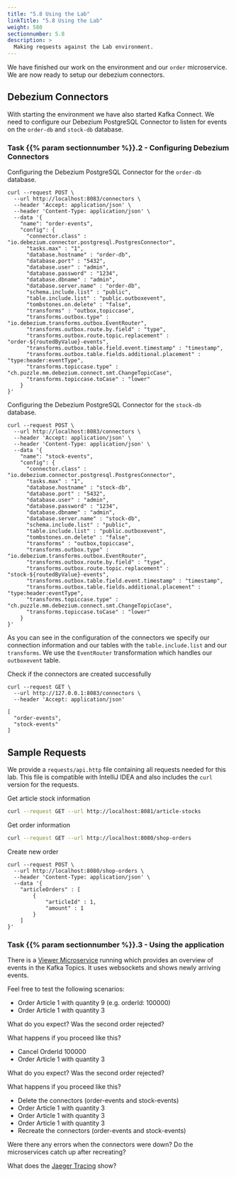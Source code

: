```yaml
---
title: "5.8 Using the Lab"
linkTitle: "5.8 Using the Lab"
weight: 580
sectionnumber: 5.8
description: >
  Making requests against the Lab environment.
---
```


We have finished our work on the environment and our `order` microservice. We are now ready to setup our debezium connectors.


## Debezium Connectors

With starting the environment we have also started Kafka Connect. We need to configure our Debezium PostgreSQL Connector to listen for events on the `order-db` and `stock-db` database.


### Task {{% param sectionnumber %}}.2 - Configuring Debezium Connectors

Configuring the Debezium PostgreSQL Connector for the `order-db` database.
```
curl --request POST \
  --url http://localhost:8083/connectors \
  --header 'Accept: application/json' \
  --header 'Content-Type: application/json' \
  --data '{
    "name": "order-events",
    "config": {
      "connector.class" : "io.debezium.connector.postgresql.PostgresConnector",
      "tasks.max" : "1",
      "database.hostname" : "order-db",
      "database.port" : "5432",
      "database.user" : "admin",
      "database.password" : "1234",
      "database.dbname" : "admin",
      "database.server.name" : "order-db",
      "schema.include.list" : "public",
      "table.include.list" : "public.outboxevent",
      "tombstones.on.delete" : "false",
      "transforms" : "outbox,topiccase",
      "transforms.outbox.type" : "io.debezium.transforms.outbox.EventRouter",
      "transforms.outbox.route.by.field" : "type",
      "transforms.outbox.route.topic.replacement" : "order-${routedByValue}-events",
      "transforms.outbox.table.field.event.timestamp" : "timestamp",
      "transforms.outbox.table.fields.additional.placement" : "type:header:eventType",
      "transforms.topiccase.type" : "ch.puzzle.mm.debezium.connect.smt.ChangeTopicCase",
      "transforms.topiccase.toCase" : "lower"
    }
}'
```

Configuring the Debezium PostgreSQL Connector for the `stock-db` database.
```
curl --request POST \
  --url http://localhost:8083/connectors \
  --header 'Accept: application/json' \
  --header 'Content-Type: application/json' \
  --data '{
    "name": "stock-events",
    "config": {
      "connector.class" : "io.debezium.connector.postgresql.PostgresConnector",
      "tasks.max" : "1",
      "database.hostname" : "stock-db",
      "database.port" : "5432",
      "database.user" : "admin",
      "database.password" : "1234",
      "database.dbname" : "admin",
      "database.server.name" : "stock-db",
      "schema.include.list" : "public",
      "table.include.list" : "public.outboxevent",
      "tombstones.on.delete" : "false",
      "transforms" : "outbox,topiccase",
      "transforms.outbox.type" : "io.debezium.transforms.outbox.EventRouter",
      "transforms.outbox.route.by.field" : "type",
      "transforms.outbox.route.topic.replacement" : "stock-${routedByValue}-events",
      "transforms.outbox.table.field.event.timestamp" : "timestamp",
      "transforms.outbox.table.fields.additional.placement" : "type:header:eventType",
      "transforms.topiccase.type" : "ch.puzzle.mm.debezium.connect.smt.ChangeTopicCase",
      "transforms.topiccase.toCase" : "lower"
    }
}'
```

As you can see in the configuration of the connectors we specify our connection information and our tables with the `table.include.list` and our `transforms`. We use the `EventRouter` transformation which handles our `outboxevent` table.

Check if the connectors are created successfully
```
curl --request GET \
  --url http://127.0.0.1:8083/connectors \
  --header 'Accept: application/json'

[
  "order-events",
  "stock-events"
]
```


## Sample Requests

We provide a `requests/api.http` file containing all requests needed for this lab. This file is compatible with IntelliJ IDEA and also includes the `curl` version for the requests.

Get article stock information
```bash
curl --request GET --url http://localhost:8081/article-stocks
```

Get order information
```bash
curl --request GET --url http://localhost:8080/shop-orders
```

Create new order
```
curl --request POST \
  --url http://localhost:8080/shop-orders \
  --header 'Content-Type: application/json' \
  --data '{
    "articleOrders" : [
        {
            "articleId" : 1,
            "amount" : 1
        }
    ]
}'
```


### Task {{% param sectionnumber %}}.3 - Using the application

There is a [Viewer Microservice](http://localhost:8082) running which provides an overview of events in the Kafka Topics. It uses websockets and shows newly arriving events.

Feel free to test the following scenarios:

* Order Article 1 with quantity 9 (e.g. orderId: 100000)
* Order Article 1 with quantity 3

What do you expect? Was the second order rejected?

What happens if you proceed like this?

* Cancel OrderId 100000
* Order Article 1 with quantity 3

What do you expect? Was the second order rejected?

What happens if you proceed like this?

* Delete the connectors (order-events and stock-events)
* Order Article 1 with quantity 3
* Order Article 1 with quantity 3
* Order Article 1 with quantity 3
* Recreate the connectors (order-events and stock-events)

Were there any errors when the connectors were down? Do the microservices catch up after recreating?

What does the [Jaeger Tracing](http://localhost:16686/search) show?
